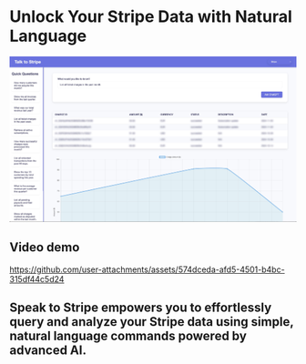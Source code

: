 # Unlock Your Stripe Data with Natural Language


![Talk to Stripe Screenshot](talk2stripe.jpg "Talk to Stripe Screenshot")

## Video demo
https://github.com/user-attachments/assets/574dceda-afd5-4501-b4bc-315df44c5d24


## Speak to Stripe empowers you to effortlessly query and analyze your Stripe data using simple, natural language commands powered by advanced AI.

